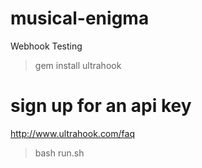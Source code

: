 # musical-enigma
Webhook Testing


> gem install ultrahook

# sign up for an api key
http://www.ultrahook.com/faq

> bash run.sh


